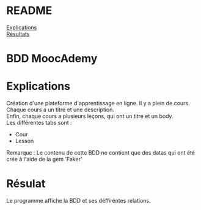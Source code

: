 # README
<a href = https://github.com/Luxilux/MoocAdemy/blob/master/README.md#explications> Explications<a/> <br>
<a href = https://github.com/Luxilux/MoocAdemy/blob/master/README.md#r%C3%A9sulat> Résultats<a/>

# BDD MoocAdemy

# Explications 
Création d'une plateforme d'apprentissage en ligne. Il y a plein de cours. Chaque cours a un titre et une description. <br> Enfin, chaque cours a plusieurs leçons, qui ont un titre et un body. <br>
Les différentes tabs sont : 
* Cour
* Lesson

Remarque :  Le contenu de cette BDD ne contient que des datas qui ont été crée à  l'aide de la gem 'Faker'

# Résulat
Le programme affiche la BDD et ses déffiréntes relations.
